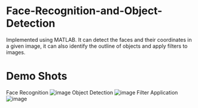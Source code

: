 # Face-Recognition-and-Object-Detection
Implemented using MATLAB. It can detect the faces and their coordinates in a given image, it can also identify the outline of objects and apply filters to images.
# Demo Shots
Face Recognition
![image](https://user-images.githubusercontent.com/86710327/123925118-3c0ab580-d9a8-11eb-8cb5-9f9f58068f9b.png)
Object Detection
![image](https://user-images.githubusercontent.com/86710327/123925401-81c77e00-d9a8-11eb-88b3-e59283e3f4e5.png)
Filter Application
![image](https://user-images.githubusercontent.com/86710327/123925749-d4089f00-d9a8-11eb-9e07-f07a2b769e08.png)
